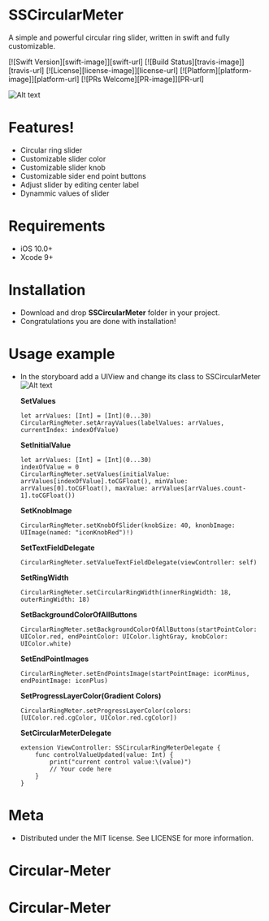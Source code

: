 # SSCircularMeter


A simple and powerful circular ring slider, written in swift and fully customizable.

[![Swift Version][swift-image]][swift-url]
[![Build Status][travis-image]][travis-url]
[![License][license-image]][license-url]
[![Platform][platform-image]][platform-url]
[![PRs Welcome][PR-image]][PR-url]

![Alt text](https://github.com/simformsolutions/SSCircularMeter/blob/master/CircularMeterDemo.gif)

# Features!
  - Circular ring slider
  - Customizable slider color
  - Customizable slider knob
  - Customizable sider end point buttons
  - Adjust slider by editing center label
  - Dynammic values of slider


# Requirements
  - iOS 10.0+
  - Xcode 9+

# Installation

-   Download and drop **SSCircularMeter** folder in your project.
-   Congratulations you are done with installation!

# Usage example

-   In the storyboard add a UIView and change its class to SSCircularMeter
   ![Alt text](https://github.com/simformsolutions/SSCircularMeter/blob/master/CircularRingSiderStoryBoard.png)
   
    **SetValues**
        
        let arrValues: [Int] = [Int](0...30)
        CircularRingMeter.setArrayValues(labelValues: arrValues, currentIndex: indexOfValue)
    
    **SetInitialValue**
        
        let arrValues: [Int] = [Int](0...30)
        indexOfValue = 0
        CircularRingMeter.setValues(initialValue: arrValues[indexOfValue].toCGFloat(), minValue: arrValues[0].toCGFloat(), maxValue: arrValues[arrValues.count-1].toCGFloat())
    
    **SetKnobImage**
    
        CircularRingMeter.setKnobOfSlider(knobSize: 40, knonbImage: UIImage(named: "iconKnobRed")!)
        
    **SetTextFieldDelegate**
    
        CircularRingMeter.setValueTextFieldDelegate(viewController: self)
    
    **SetRingWidth**
        
        CircularRingMeter.setCircularRingWidth(innerRingWidth: 18, outerRingWidth: 18)
        
    **SetBackgroundColorOfAllButtons**
    
        CircularRingMeter.setBackgroundColorOfAllButtons(startPointColor: UIColor.red, endPointColor: UIColor.lightGray, knobColor: UIColor.white)
        
    **SetEndPointImages**
        
        CircularRingMeter.setEndPointsImage(startPointImage: iconMinus, endPointImage: iconPlus)
        
    **SetProgressLayerColor(Gradient Colors)**
        
        CircularRingMeter.setProgressLayerColor(colors: [UIColor.red.cgColor, UIColor.red.cgColor])
        
    **SetCircularMeterDelegate**
        
        extension ViewController: SSCircularRingMeterDelegate {
            func controlValueUpdated(value: Int) {
                print("current control value:\(value)")
                // Your code here
            }
        }

 
#  Meta
-    Distributed under the MIT license. See LICENSE for more information.

# Circular-Meter
# Circular-Meter
